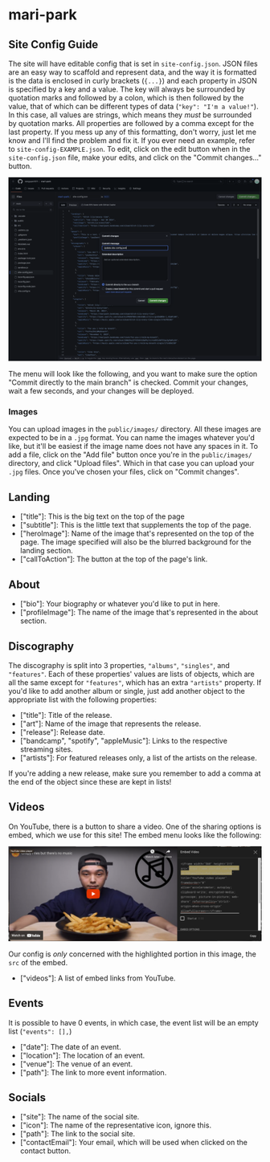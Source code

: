 # mari-park

## Site Config Guide

The site will have editable config that is set in `site-config.json`. JSON files are an easy way to scaffold and represent data, and the way it is formatted is the data is enclosed in curly brackets (`{...}`) and each property in JSON is specified by a key and a value. The key will always be surrounded by quotation marks and followed by a colon, which is then followed by the value, that of which can be different types of data (`"key": "I'm a value!"`). In this case, all values are strings, which means they _must_ be surrounded by quotation marks. All properties are followed by a comma except for the last property. If you mess up any of this formatting, don't worry, just let me know and I'll find the problem and fix it. If you ever need an example, refer to `site-config-EXAMPLE.json`. To edit, click on the edit button when in the `site-config.json` file, make your edits, and click on the "Commit changes..." button.

![Commit Menu](./READMECommit.png)

The menu will look like the following, and you want to make sure the option "Commit directly to the main branch" is checked. Commit your changes, wait a few seconds, and your changes will be deployed.

### Images

You can upload images in the `public/images/` directory. All these images are expected to be in a `.jpg` format. You can name the images whatever you'd like, but it'll be easiest if the image name does not have any spaces in it. To add a file, click on the "Add file" button once you're in the `public/images/` directory, and click "Upload files". Which in that case you can upload your `.jpg` files. Once you've chosen your files, click on "Commit changes".

## Landing

- ["title"]: This is the big text on the top of the page
- ["subtitle"]: This is the little text that supplements the top of the page.
- ["heroImage"]: Name of the image that's represented on the top of the page. The image specified will also be the blurred background for the landing section.
- ["callToAction"]: The button at the top of the page's link.

## About

- ["bio"]: Your biography or whatever you'd like to put in here.
- ["profileImage"]: The name of the image that's represented in the about section.

## Discography

The discography is split into 3 properties, `"albums"`, `"singles"`, and `"features"`. Each of these properties' values are lists of objects, which are all the same except for `"features"`, which has an extra `"artists"` property. If you'd like to add another album or single, just add another object to the appropriate list with the following properties:

- ["title"]: Title of the release.
- ["art"]: Name of the image that represents the release.
- ["release"]: Release date.
- ["bandcamp", "spotify", "appleMusic"]: Links to the respective streaming sites.
- ["artists"]: For featured releases only, a list of the artists on the release.

If you're adding a new release, make sure you remember to add a comma at the end of the object since these are kept in lists!

## Videos

On YouTube, there is a button to share a video. One of the sharing options is embed, which we use for this site! The embed menu looks like the following:

![Embed Menu](./READMEVideo.png)

Our config is _only_ concerned with the highlighted portion in this image, the `src` of the embed.

- ["videos"]: A list of embed links from YouTube.

## Events

It is possible to have 0 events, in which case, the event list will be an empty list (`"events": [],`)

- ["date"]: The date of an event.
- ["location"]: The location of an event.
- ["venue"]: The venue of an event.
- ["path"]: The link to more event information.

## Socials

- ["site"]: The name of the social site.
- ["icon"]: The name of the representative icon, ignore this.
- ["path"]: The link to the social site.
- ["contactEmail"]: Your email, which will be used when clicked on the contact button.
